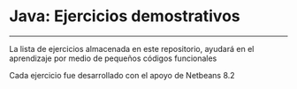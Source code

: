 <h1>Java: Ejercicios demostrativos</h1>
<hr>
<p>La lista de ejercicios almacenada en este repositorio, ayudará en el aprendizaje por medio de pequeños códigos 
funcionales </p>

<p>Cada ejercicio fue desarrollado con el apoyo de Netbeans 8.2</p>